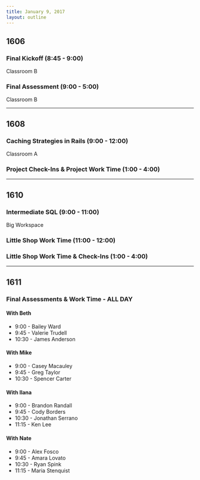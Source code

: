 ```yaml
---
title: January 9, 2017
layout: outline
---
```



## 1606

### Final Kickoff (8:45 - 9:00)

Classroom B

### Final Assessment (9:00 - 5:00)

Classroom B

***

## 1608

### Caching Strategies in Rails (9:00 - 12:00)

Classroom A

### Project Check-Ins & Project Work Time (1:00 - 4:00)

***

## 1610

### Intermediate SQL (9:00 - 11:00)

Big Workspace

### Little Shop Work Time (11:00 - 12:00)

### Little Shop Work Time & Check-Ins (1:00 - 4:00)

***

## 1611

### Final Assessments & Work Time - ALL DAY

#### With Beth
* 9:00 - Bailey Ward
* 9:45 - Valerie Trudell
* 10:30 - James Anderson

#### With Mike
* 9:00 - Casey Macauley
* 9:45 - Greg Taylor
* 10:30 - Spencer Carter

#### With Ilana
* 9:00 - Brandon Randall
* 9:45 - Cody Borders
* 10:30 - Jonathan Serrano
* 11:15 - Ken Lee

#### With Nate
* 9:00 - Alex Fosco
* 9:45 - Amara Lovato
* 10:30 - Ryan Spink
* 11:15 - Maria Stenquist
